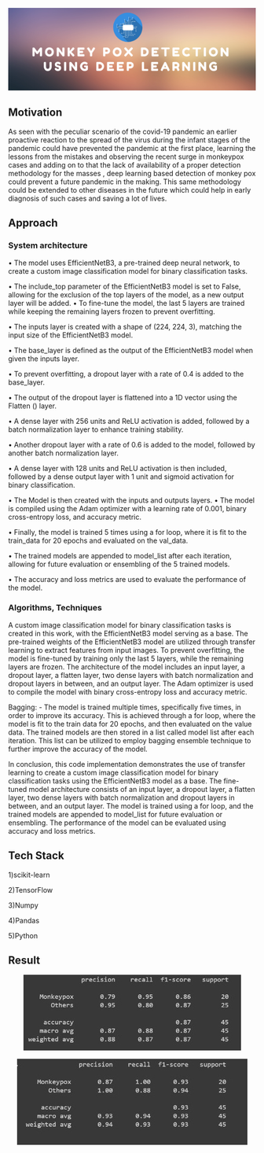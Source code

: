 <p align="center">
<p align="center">
  <img src="Monkey Pox Detection Using Deep Learning.png" />
</p>
</p>


## Motivation

As seen with the peculiar scenario of the covid-19 pandemic an earlier proactive reaction to the spread of  the virus during the infant stages of the pandemic could  have prevented the pandemic at the first place, learning  the lessons from the mistakes and observing the recent  surge in monkeypox cases and adding on to that the lack
of availability of a proper detection methodology for the  masses , deep learning based detection of monkey pox could prevent a future pandemic in the making. This same methodology could be extended to other diseases  in the future which could help in early diagnosis of such  cases and saving a lot of lives.

## Approach 

### System architecture 

•	The model uses EfficientNetB3, a pre-trained deep neural network, to create a custom image classification model for binary classification tasks.

•	The include_top parameter of the EfficientNetB3 model is set to False, allowing for the exclusion of the top layers of the model, as a new output layer will be added.
•	To fine-tune the model, the last 5 layers are trained while keeping the remaining layers frozen to prevent overfitting.

•	The inputs layer is created with a shape of (224, 224, 3), matching the input size of the EfficientNetB3 model.

•	The base_layer is defined as the output of the EfficientNetB3 model when given the inputs layer.

•	To prevent overfitting, a dropout layer with a rate of 0.4 is added to the base_layer.

•	The output of the dropout layer is flattened into a 1D vector using the Flatten () layer.

•	A dense layer with 256 units and ReLU activation is added, followed by a batch normalization layer to enhance training stability.

•	Another dropout layer with a rate of 0.6 is added to the model, followed by another batch normalization layer.

•	A dense layer with 128 units and ReLU activation is then included, followed by a dense output layer with 1 unit and sigmoid activation for binary classification.

•	The Model is then created with the inputs and outputs layers.
•	The model is compiled using the Adam optimizer with a learning rate of 0.001, binary cross-entropy loss, and accuracy metric.

•	Finally, the model is trained 5 times using a for loop, where it is fit to the train_data for 20 epochs and evaluated on the val_data.

•	The trained models are appended to model_list after each iteration, allowing for future evaluation or ensembling of the 5 trained models.

•	The accuracy and loss metrics are used to evaluate the performance of the model.

### Algorithms, Techniques

A custom image classification model for binary classification tasks is created in this work, with the EfficientNetB3 model serving as a base. 
The pre-trained weights of the EfficientNetB3 model are utilized through transfer learning to extract features from input images. To prevent overfitting,
the model is fine-tuned by training only the last 5 layers, while the remaining layers are frozen. The architecture of the model includes an input layer, 
a dropout layer, a flatten layer, two dense layers with batch normalization and dropout layers in between, and an output layer. The Adam optimizer is used
to compile the model with binary cross-entropy loss and accuracy metric.

Bagging: - The model is trained multiple times, specifically five times, in order to improve its accuracy. This is achieved through a for loop, where the model is fit to 
the train data for 20 epochs, and then evaluated on the value data. The trained models are then stored in a list called model list after each iteration. This list can
be utilized to employ bagging ensemble technique to further improve the accuracy of the model.

In conclusion, this code implementation demonstrates the use of transfer learning to create a custom image classification model for binary classification tasks using the EfficientNetB3 model as a base. The fine-tuned model architecture consists of an input layer, a dropout layer, a flatten layer, two dense layers with batch normalization and dropout layers in between, and an output layer. The model is trained using a 
for loop, and the trained models are appended to model_list for future evaluation or ensembling. The performance of the model can be evaluated using accuracy and
loss metrics.



## Tech Stack
1)scikit-learn

2)TensorFlow

3)Numpy

4)Pandas

5)Python


## Result
<p align="center">
  <img src="Result 1.jpeg" />
</p>
<p align="center">
  <img src="Result 2.jpeg" />
</p>
